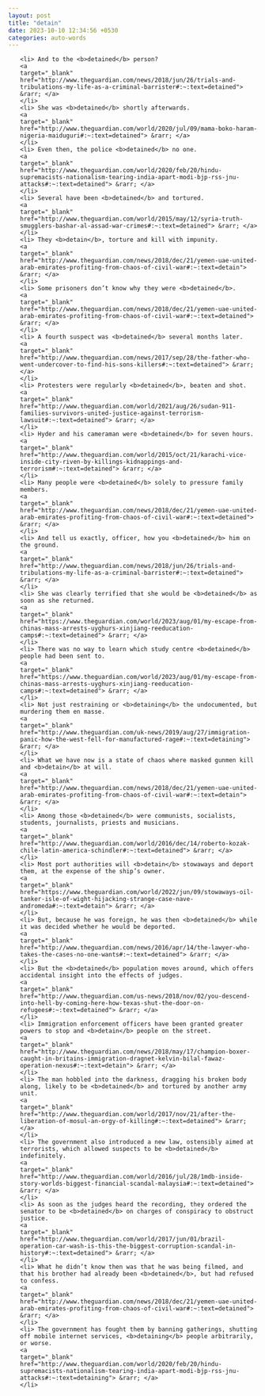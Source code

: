 ```yaml
---
layout: post
title: "detain"
date: 2023-10-10 12:34:56 +0530
categories: auto-words
---
```

<ol>

    <li> And to the <b>detained</b> person?
    <a 
    target="_blank" 
    href="http://www.theguardian.com/news/2018/jun/26/trials-and-tribulations-my-life-as-a-criminal-barrister#:~:text=detained"> &rarr; </a>
    </li>
    <li> She was <b>detained</b> shortly afterwards.
    <a 
    target="_blank" 
    href="http://www.theguardian.com/world/2020/jul/09/mama-boko-haram-nigeria-maiduguri#:~:text=detained"> &rarr; </a>
    </li>
    <li> Even then, the police <b>detained</b> no one.
    <a 
    target="_blank" 
    href="http://www.theguardian.com/world/2020/feb/20/hindu-supremacists-nationalism-tearing-india-apart-modi-bjp-rss-jnu-attacks#:~:text=detained"> &rarr; </a>
    </li>
    <li> Several have been <b>detained</b> and tortured.
    <a 
    target="_blank" 
    href="http://www.theguardian.com/world/2015/may/12/syria-truth-smugglers-bashar-al-assad-war-crimes#:~:text=detained"> &rarr; </a>
    </li>
    <li> They <b>detain</b>, torture and kill with impunity.
    <a 
    target="_blank" 
    href="http://www.theguardian.com/news/2018/dec/21/yemen-uae-united-arab-emirates-profiting-from-chaos-of-civil-war#:~:text=detain"> &rarr; </a>
    </li>
    <li> Some prisoners don’t know why they were <b>detained</b>.
    <a 
    target="_blank" 
    href="http://www.theguardian.com/news/2018/dec/21/yemen-uae-united-arab-emirates-profiting-from-chaos-of-civil-war#:~:text=detained"> &rarr; </a>
    </li>
    <li> A fourth suspect was <b>detained</b> several months later.
    <a 
    target="_blank" 
    href="http://www.theguardian.com/news/2017/sep/28/the-father-who-went-undercover-to-find-his-sons-killers#:~:text=detained"> &rarr; </a>
    </li>
    <li> Protesters were regularly <b>detained</b>, beaten and shot.
    <a 
    target="_blank" 
    href="http://www.theguardian.com/world/2021/aug/26/sudan-911-families-survivors-united-justice-against-terrorism-lawsuit#:~:text=detained"> &rarr; </a>
    </li>
    <li> Hyder and his cameraman were <b>detained</b> for seven hours.
    <a 
    target="_blank" 
    href="http://www.theguardian.com/world/2015/oct/21/karachi-vice-inside-city-riven-by-killings-kidnappings-and-terrorism#:~:text=detained"> &rarr; </a>
    </li>
    <li> Many people were <b>detained</b> solely to pressure family members.
    <a 
    target="_blank" 
    href="http://www.theguardian.com/news/2018/dec/21/yemen-uae-united-arab-emirates-profiting-from-chaos-of-civil-war#:~:text=detained"> &rarr; </a>
    </li>
    <li> And tell us exactly, officer, how you <b>detained</b> him on the ground.
    <a 
    target="_blank" 
    href="http://www.theguardian.com/news/2018/jun/26/trials-and-tribulations-my-life-as-a-criminal-barrister#:~:text=detained"> &rarr; </a>
    </li>
    <li> She was clearly terrified that she would be <b>detained</b> as soon as she returned.
    <a 
    target="_blank" 
    href="https://www.theguardian.com/world/2023/aug/01/my-escape-from-chinas-mass-arrests-uyghurs-xinjiang-reeducation-camps#:~:text=detained"> &rarr; </a>
    </li>
    <li> There was no way to learn which study centre <b>detained</b> people had been sent to.
    <a 
    target="_blank" 
    href="https://www.theguardian.com/world/2023/aug/01/my-escape-from-chinas-mass-arrests-uyghurs-xinjiang-reeducation-camps#:~:text=detained"> &rarr; </a>
    </li>
    <li> Not just restraining or <b>detaining</b> the undocumented, but murdering them en masse.
    <a 
    target="_blank" 
    href="http://www.theguardian.com/uk-news/2019/aug/27/immigration-panic-how-the-west-fell-for-manufactured-rage#:~:text=detaining"> &rarr; </a>
    </li>
    <li> What we have now is a state of chaos where masked gunmen kill and <b>detain</b> at will.
    <a 
    target="_blank" 
    href="http://www.theguardian.com/news/2018/dec/21/yemen-uae-united-arab-emirates-profiting-from-chaos-of-civil-war#:~:text=detain"> &rarr; </a>
    </li>
    <li> Among those <b>detained</b> were communists, socialists, students, journalists, priests and musicians.
    <a 
    target="_blank" 
    href="http://www.theguardian.com/world/2016/dec/14/roberto-kozak-chile-latin-america-schindler#:~:text=detained"> &rarr; </a>
    </li>
    <li> Most port authorities will <b>detain</b> stowaways and deport them, at the expense of the ship’s owner.
    <a 
    target="_blank" 
    href="https://www.theguardian.com/world/2022/jun/09/stowaways-oil-tanker-isle-of-wight-hijacking-strange-case-nave-andromeda#:~:text=detain"> &rarr; </a>
    </li>
    <li> But, because he was foreign, he was then <b>detained</b> while it was decided whether he would be deported.
    <a 
    target="_blank" 
    href="http://www.theguardian.com/news/2016/apr/14/the-lawyer-who-takes-the-cases-no-one-wants#:~:text=detained"> &rarr; </a>
    </li>
    <li> But the <b>detained</b> population moves around, which offers accidental insight into the effects of judges.
    <a 
    target="_blank" 
    href="http://www.theguardian.com/us-news/2018/nov/02/you-descend-into-hell-by-coming-here-how-texas-shut-the-door-on-refugees#:~:text=detained"> &rarr; </a>
    </li>
    <li> Immigration enforcement officers have been granted greater powers to stop and <b>detain</b> people on the street.
    <a 
    target="_blank" 
    href="http://www.theguardian.com/news/2018/may/17/champion-boxer-caught-in-britains-immigration-dragnet-kelvin-bilal-fawaz-operation-nexus#:~:text=detain"> &rarr; </a>
    </li>
    <li> The man hobbled into the darkness, dragging his broken body along, likely to be <b>detained</b> and tortured by another army unit.
    <a 
    target="_blank" 
    href="http://www.theguardian.com/world/2017/nov/21/after-the-liberation-of-mosul-an-orgy-of-killing#:~:text=detained"> &rarr; </a>
    </li>
    <li> The government also introduced a new law, ostensibly aimed at terrorists, which allowed suspects to be <b>detained</b> indefinitely.
    <a 
    target="_blank" 
    href="http://www.theguardian.com/world/2016/jul/28/1mdb-inside-story-worlds-biggest-financial-scandal-malaysia#:~:text=detained"> &rarr; </a>
    </li>
    <li> As soon as the judges heard the recording, they ordered the senator to be <b>detained</b> on charges of conspiracy to obstruct justice.
    <a 
    target="_blank" 
    href="http://www.theguardian.com/world/2017/jun/01/brazil-operation-car-wash-is-this-the-biggest-corruption-scandal-in-history#:~:text=detained"> &rarr; </a>
    </li>
    <li> What he didn’t know then was that he was being filmed, and that his brother had already been <b>detained</b>, but had refused to confess.
    <a 
    target="_blank" 
    href="http://www.theguardian.com/news/2018/dec/21/yemen-uae-united-arab-emirates-profiting-from-chaos-of-civil-war#:~:text=detained"> &rarr; </a>
    </li>
    <li> The government has fought them by banning gatherings, shutting off mobile internet services, <b>detaining</b> people arbitrarily, or worse.
    <a 
    target="_blank" 
    href="http://www.theguardian.com/world/2020/feb/20/hindu-supremacists-nationalism-tearing-india-apart-modi-bjp-rss-jnu-attacks#:~:text=detaining"> &rarr; </a>
    </li>